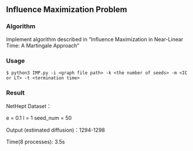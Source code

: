 ## Influence Maximization Problem

### Algorithm

Implement algorithm described in “Influence Maximization in Near-Linear Time: A Martingale Approach” 

### Usage

```shell
$ python3 IMP.py -i <graph file path> -k <the number of seeds> -m <IC or LT> -t <termination time> 
```

### Result

NetHept Dataset：

e = 0.1 l = 1 seed_num = 50 

Output (estimated diffusion)：1294-1298

Time(8 processes): 3.5s



